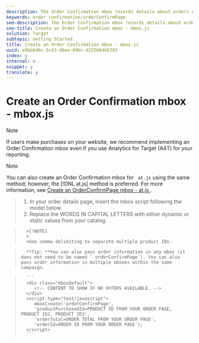 ```yaml
---
description: The Order Confirmation mbox records details about orders on your site and allows reporting based on revenue and orders. The Order Confirmation mbox can also drive recommendation algorithms, such as "People who bought product x also bought product y."
keywords: order confirmation;orderConfirmPage
seo-description: The Order Confirmation mbox records details about orders on your site and allows reporting based on revenue and orders. The Order Confirmation mbox can also drive recommendation algorithms, such as "People who bought product x also bought product y."
seo-title: Create an Order Confirmation mbox - mbox.js
solution: Target
subtopic: Getting Started
title: Create an Order Confirmation mbox - mbox.js
uuid: e9bbbd6c-5c63-46ee-89bc-d225664b5793
index: y
internal: n
snippet: y
translate: y
---
```


# Create an Order Confirmation mbox - mbox.js


>[!NOTE]
>
>If users make purchases on your website, we recommend implementing an Order Confirmation mbox even if you use Analytics for Target (A4T) for your reporting.




>[!NOTE]
>
>You can also create an Order Confirmation mbox for ` at.js` using the same method; however, the [!DNL  at.js] method is preferred. For more information, see [ Create an OrderConfirmPage mbox - at.js ](../../../c_seting_up_target/c_implementing_target/c_target-atjs-implementation/t_create_orderconfirm-page-mbox-atjs.md#task_E85D2F64FEB84201A594F2288FABF053). 



>1. In your order details page, insert the mbox script following the model below.
>1. Replace the WORDS IN CAPITAL LETTERS with either dynamic or static values from your catalog.


>       >[!NOTE]
>       >
>       >Use comma delimiting to separate multiple product IDs.


>       **Tip: **You can also pass order information in any mbox (it does not need to be named ` orderConfirmPage`). You can also pass order information in multiple mboxes within the same campaign. 

>    
>       ```
>       <div class="mboxDefault"> 
>          <!-- CONTENT TO SHOW IF NO OFFERS AVAILABLE. --> 
>       </div> 
>       <script type="text/javascript">    
>          mboxCreate('orderConfirmPage', 
>          'productPurchasedId=PRODUCT ID FROM YOUR ORDER PAGE, PRODUCT ID2, PRODUCT ID3', 
>          'orderTotal=ORDER TOTAL FROM YOUR ORDER PAGE', 
>          'orderId=ORDER ID FROM YOUR ORDER PAGE'); 
>       </script> 
>       ```

